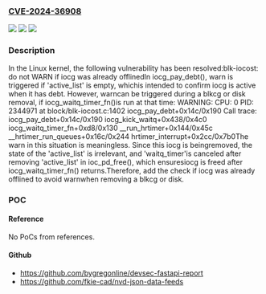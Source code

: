 ### [CVE-2024-36908](https://cve.mitre.org/cgi-bin/cvename.cgi?name=CVE-2024-36908)
![](https://img.shields.io/static/v1?label=Product&message=Linux&color=blue)
![](https://img.shields.io/static/v1?label=Version&message=7caa47151ab2e644dd221f741ec7578d9532c9a3%3C%2056a9d07f427378eeb75b917bb49c6fbea8204126%20&color=brighgreen)
![](https://img.shields.io/static/v1?label=Vulnerability&message=n%2Fa&color=brighgreen)

### Description

In the Linux kernel, the following vulnerability has been resolved:blk-iocost: do not WARN if iocg was already offlinedIn iocg_pay_debt(), warn is triggered if 'active_list' is empty, whichis intended to confirm iocg is active when it has debt. However, warncan be triggered during a blkcg or disk removal, if iocg_waitq_timer_fn()is run at that time:  WARNING: CPU: 0 PID: 2344971 at block/blk-iocost.c:1402 iocg_pay_debt+0x14c/0x190  Call trace:  iocg_pay_debt+0x14c/0x190  iocg_kick_waitq+0x438/0x4c0  iocg_waitq_timer_fn+0xd8/0x130  __run_hrtimer+0x144/0x45c  __hrtimer_run_queues+0x16c/0x244  hrtimer_interrupt+0x2cc/0x7b0The warn in this situation is meaningless. Since this iocg is beingremoved, the state of the 'active_list' is irrelevant, and 'waitq_timer'is canceled after removing 'active_list' in ioc_pd_free(), which ensuresiocg is freed after iocg_waitq_timer_fn() returns.Therefore, add the check if iocg was already offlined to avoid warnwhen removing a blkcg or disk.

### POC

#### Reference
No PoCs from references.

#### Github
- https://github.com/bygregonline/devsec-fastapi-report
- https://github.com/fkie-cad/nvd-json-data-feeds


